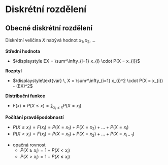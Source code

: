 # Diskrétní rozdělení

## Obecné diskrétní rozdělení

Diskrétní veličina $X$ nabývá hodnot $x_{1}, x_{2}, \dots$

**Střední hodnota**
- $\displaystyle EX = \sum^\infty_{i=1} x_{i} \cdot P(X = x_{i})$

**Rozptyl**
- $\displaystyle\text{var} \, X = \sum^\infty_{i=1} x_{i}^2 \cdot P(X = x_{i}) - (EX)^2$

**Distribuční funkce**
- $\displaystyle F(x) = P(X \leq x) = \sum_{x_{i} \leq x} P(X = x_{i})$

**Počítání pravděpodobností**
- $P(X \leq x_{i}) = F(x_{i}) = P(X = x_{1}) + P(X = x_{2}) + \dots + P(X = x_{i})$
- $P(X < x_{i}) = F(x_{i}) = P(X = x_{1}) + P(X = x_{2}) + \dots + P(X = x_{i-1})$
+ opačná rovnost
	- $P(X \geq x_{i}) = 1 - P(X < x_{i})$
	- $P(X > x_{i}) = 1 - P(X \leq x_{i})$
